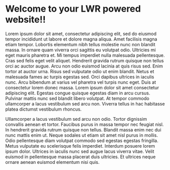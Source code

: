 # Welcome to your LWR powered website!!

Lorem ipsum dolor sit amet, consectetur adipiscing elit, sed do eiusmod tempor incididunt ut labore et dolore magna aliqua. Amet facilisis magna etiam tempor. Lobortis elementum nibh tellus molestie nunc non blandit massa. In ornare quam viverra orci sagittis eu volutpat odio. Ultricies mi eget mauris pharetra et. Mi tempus imperdiet nulla malesuada pellentesque. Cras sed felis eget velit aliquet. Hendrerit gravida rutrum quisque non tellus orci ac auctor augue. Arcu non odio euismod lacinia at quis risus sed. Enim tortor at auctor urna. Risus sed vulputate odio ut enim blandit. Netus et malesuada fames ac turpis egestas sed. Orci dapibus ultrices in iaculis nunc. Arcu bibendum at varius vel pharetra vel turpis nunc eget. Duis at consectetur lorem donec massa. Lorem ipsum dolor sit amet consectetur adipiscing elit. Egestas congue quisque egestas diam in arcu cursus. Pulvinar mattis nunc sed blandit libero volutpat. At tempor commodo ullamcorper a lacus vestibulum sed arcu non. Viverra tellus in hac habitasse platea dictumst vestibulum rhoncus.

Ullamcorper a lacus vestibulum sed arcu non odio. Tortor dignissim convallis aenean et tortor. Faucibus purus in massa tempor nec feugiat nisl. In hendrerit gravida rutrum quisque non tellus. Blandit massa enim nec dui nunc mattis enim ut. Neque sodales ut etiam sit amet nisl purus in mollis. Odio pellentesque diam volutpat commodo sed egestas egestas fringilla. Metus vulputate eu scelerisque felis imperdiet. Interdum posuere lorem ipsum dolor. Ultrices in iaculis nunc sed augue lacus viverra vitae. Velit euismod in pellentesque massa placerat duis ultricies. Et ultrices neque ornare aenean euismod elementum nisi quis.

